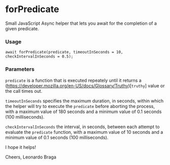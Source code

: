 # forPredicate

Small JavaScript Async helper that lets you await for the completion of a given predicate.

### Usage

```
await forPredicate(predicate, timeoutInSeconds = 10, checkIntervalInSeconds = 0.5);
```

### Parameters

`predicate` is a function that is executed repeately until it returns a (https://developer.mozilla.org/en-US/docs/Glossary/Truthy)[`truthy`] value or the call times out. 

`timeoutInSeconds` specifies the maximum duration, in seconds, within which the helper will try to execute the `predicate` before aborting the process, with a maximum value of 180 seconds and a minimum value of 0.1 seconds (100 milliseconds). 

`checkIntervalInSeconds` the interval, in seconds, between each attempt to evaluate the `predicate` function, with a maximum value of 10 seconds and a minimum value of 0.1 seconds (100 milliseconds).

I hope it helps!

Cheers,
Leonardo Braga